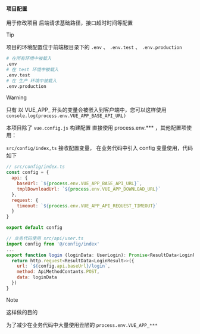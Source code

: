 #### 项目配置

用于修改项目 后端请求基础路径，接口超时时间等配置

> [!TIP]
> 项目的环境配置位于前端根目录下的 ```.env``` 、 ```.env.test``` 、 ```.env.production```

```sh
# 在所有环境中被载入
.env
# 在 test 环境中被载入
.env.test
# 在 生产 环境中被载入
.env.production
```

> [!WARNING]
> 只有 以 VUE_APP_ 开头的变量会被嵌入到客户端中，您可以这样使用
> ```console.log(process.env.VUE_APP_BASE_API_URL)```

本项目除了 ```vue.config.js``` 构建配置 直接使用 process.env.*** ，其他配置项使用：

```src/config/index,ts``` 接收配置变量， 在业务代码中引入 config 变量使用，代码如下

```javascript
// src/config/index.ts
const config = {
  api: {
    baseUrl: `${process.env.VUE_APP_BASE_API_URL}`,
    tmplDownloadUrl: `${process.env.VUE_APP_DOWNLOAD_URL}`
  },
  request: {
    timeout: `${process.env.VUE_APP_API_REQUEST_TIMEOUT}`
  }
}

export default config
```

```javascript
// 业务代码使用 src/api/user.ts
import config from '@/config/index'
...
export function login (loginData: UserLogin): Promise<ResultData<LoginResult>> {
  return http.request<ResultData<LoginResult>>({
    url: `${config.api.baseUrl}/login`,
    method: ApiMethodContants.POST,
    data: loginData
  })
}
```

> [!NOTE]
> 这样做的目的
>
> 为了减少在业务代码中大量使用丑陋的 ```process.env.VUE_APP_***```
